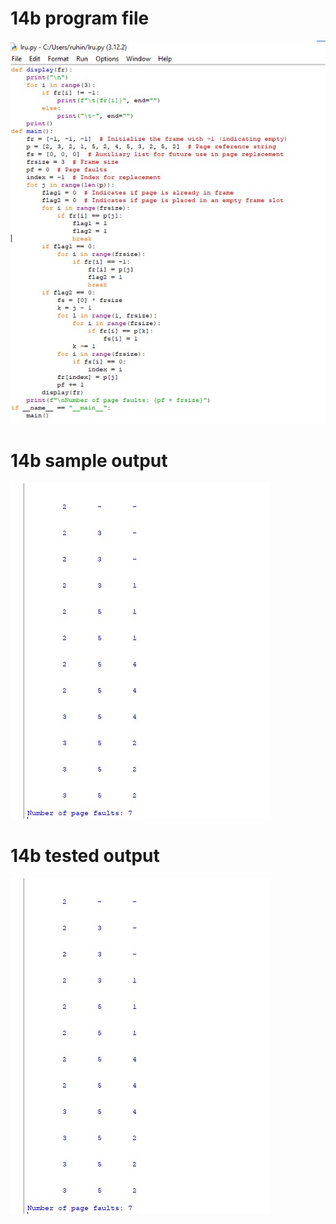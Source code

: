 # 14b program file
![program file](program.jpg)

# 14b sample output
![sample output](sampleoutput.jpg)

# 14b tested output
![tested output](testedoutput.jpg)
